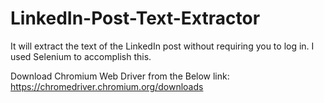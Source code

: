 # LinkedIn-Post-Text-Extractor
It will extract the text of the LinkedIn post without requiring you to log in. I used Selenium to accomplish this.

Download Chromium Web Driver from the Below link:
https://chromedriver.chromium.org/downloads
